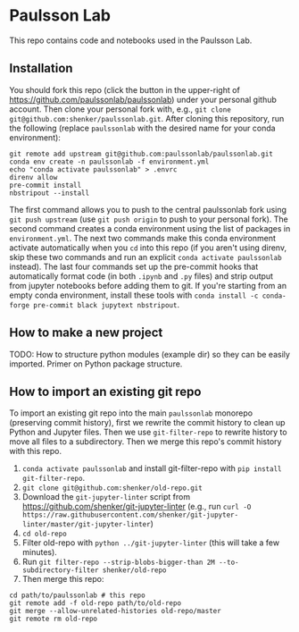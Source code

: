 # Paulsson Lab
This repo contains code and notebooks used in the Paulsson Lab.

## Installation
You should fork this repo (click the button in the upper-right of https://github.com/paulssonlab/paulssonlab) under your personal github account. Then clone your personal fork with, e.g., `git clone git@github.com:shenker/paulssonlab.git`. After cloning this repository, run the following (replace `paulssonlab` with the desired name for your conda environment):
```
git remote add upstream git@github.com:paulssonlab/paulssonlab.git
conda env create -n paulssonlab -f environment.yml
echo "conda activate paulssonlab" > .envrc
direnv allow
pre-commit install
nbstripout --install
```

The first command allows you to push to the central paulssonlab fork using `git push upstream` (use `git push origin` to push to your personal fork). The second command creates a conda environment using the list of packages in `environment.yml`. The next two commands make this conda environment activate automatically when you `cd` into this repo (if you aren't using direnv, skip these two commands and run an explicit `conda activate paulssonlab` instead). The last four commands set up the pre-commit hooks that automatically format code (in both `.ipynb` and `.py` files) and strip output from jupyter notebooks before adding them to git. If you're starting from an empty conda environment, install these tools with `conda install -c conda-forge pre-commit black jupytext nbstripout`.

## How to make a new project
TODO: How to structure python modules (example dir) so they can be easily imported. Primer on Python package structure.

## How to import an existing git repo
To import an existing git repo into the main `paulssonlab` monorepo (preserving commit history), first we rewrite the commit history to clean up Python and Jupyter files. Then we use `git-filter-repo` to rewrite history to move all files to a subdirectory. Then we merge this repo's commit history with this repo.
1. `conda activate paulssonlab` and install git-filter-repo with `pip install git-filter-repo`.
2. `git clone git@github.com:shenker/old-repo.git`
3. Download the `git-jupyter-linter` script from https://github.com/shenker/git-jupyter-linter (e.g., run `curl -O https://raw.githubusercontent.com/shenker/git-jupyter-linter/master/git-jupyter-linter`)
4. `cd old-repo`
5. Filter old-repo with `python ../git-jupyter-linter` (this will take a few minutes).
6. Run `git filter-repo --strip-blobs-bigger-than 2M --to-subdirectory-filter shenker/old-repo`
5. Then merge this repo:
```
cd path/to/paulssonlab # this repo
git remote add -f old-repo path/to/old-repo
git merge --allow-unrelated-histories old-repo/master
git remote rm old-repo
```
